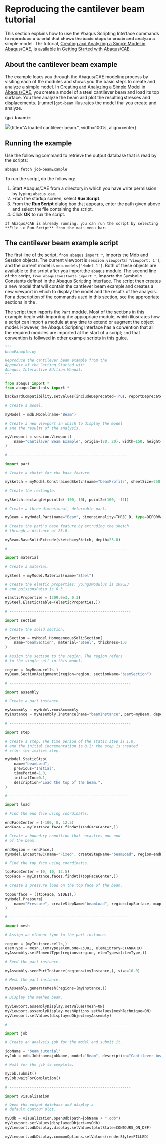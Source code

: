 # Reproducing the cantilever beam tutorial

This section explains how to use the Abaqus Scripting Interface commands to reproduce a tutorial that shows the basic steps to create and analyze a simple model. The tutorial, [Creating and Analyzing a Simple Model in Abaqus/CAE](https://help.3ds.com/2021/English/DSSIMULIA_Established/SIMACAEGSARefMap/simagsa-m-Caebeam-sb.htm?contextscope=all#simagsa-m-Caebeam-sb), is available in [Getting Started with Abaqus/CAE](https://help.3ds.com/2021/English/DSSIMULIA_Established/SIMACAEGSARefMap/simagsa-c-ov.htm?contextscope=all#simagsa-c-ov).

## About the cantilever beam example

The example leads you through the Abaqus/CAE modeling process by visiting each of the modules and shows you the basic steps to create and analyze a simple model. In [Creating and Analyzing a Simple Model in Abaqus/CAE](https://help.3ds.com/2021/English/DSSIMULIA_Established/SIMACAEGSARefMap/simagsa-m-Caebeam-sb.htm?contextscope=all#simagsa-m-Caebeam-sb), you create a model of a steel cantilever beam and load its top surface. You then analyze the beam and plot the resulting stresses and displacements. {numref}`gst-beam` illustrates the model that you create and analyze.

(gst-beam)=

![](/images/gst-beam.png){title="A loaded cantilever beam.", width=100%, align=center}

## Running the example

Use the following command to retrieve the output database that is read by the scripts:

```sh
abaqus fetch job=beamExample
```

To run the script, do the following:

1. Start Abaqus/CAE from a directory in which you have write permission by typing `abaqus cae`.
2. From the startup screen, select **Run Script**.
3. From the **Run Script** dialog box that appears, enter the path given above and select the file containing the script.
4. Click **OK** to run the script.

```{note}
If Abaqus/CAE is already running, you can run the script by selecting **File -> Run Script** from the main menu bar.
```

## The cantilever beam example script

The first line of the script, `from abaqus import *`, imports the Mdb and Session objects. The current viewport is `session.viewports['Viewport: 1']`, and the current model is `mdb.models['Model-1']`. Both of these objects are available to the script after you import the `abaqus` module. The second line of the script, `from abaqusConstants import *`, imports the Symbolic Constants defined in the Abaqus Scripting Interface. The script then creates a new model that will contain the cantilever beam example and creates a new viewport in which to display the model and the results of the analysis. For a description of the commands used in this section, see the appropriate sections in the [](/reference/index.md).

The script then imports the `Part` module. Most of the sections in this example begin with importing the appropriate module, which illustrates how a script can import a module at any time to extend or augment the object model. However, the Abaqus Scripting Interface has a convention that all the required modules are imported at the start of a script; and that convention is followed in other example scripts in this guide.

```python
"""
beamExample.py

Reproduce the cantilever beam example from the
Appendix of the Getting Started with
Abaqus: Interactive Edition Manual.
"""

from abaqus import *
from abaqusConstants import *

backwardCompatibility.setValues(includeDeprecated=True, reportDeprecated=False)

# Create a model.

myModel = mdb.Model(name="Beam")

# Create a new viewport in which to display the model
# and the results of the analysis.

myViewport = session.Viewport(
    name="Cantilever Beam Example", origin=(20, 20), width=150, height=120
)

# -----------------------------------------------------

import part

# Create a sketch for the base feature.

mySketch = myModel.ConstrainedSketch(name="beamProfile", sheetSize=250.0)

# Create the rectangle.

mySketch.rectangle(point1=(-100, 10), point2=(100, -10))

# Create a three-dimensional, deformable part.

myBeam = myModel.Part(name="Beam", dimensionality=THREE_D, type=DEFORMABLE_BODY)

# Create the part's base feature by extruding the sketch
# through a distance of 25.0.

myBeam.BaseSolidExtrude(sketch=mySketch, depth=25.0)

# -----------------------------------------------------

import material

# Create a material.

mySteel = myModel.Material(name="Steel")

# Create the elastic properties: youngsModulus is 209.E3
# and poissonsRatio is 0.3

elasticProperties = (209.0e3, 0.3)
mySteel.Elastic(table=(elasticProperties,))

# -------------------------------------------------------

import section

# Create the solid section.

mySection = myModel.HomogeneousSolidSection(
    name="beamSection", material="Steel", thickness=1.0
)

# Assign the section to the region. The region refers
# to the single cell in this model.

region = (myBeam.cells,)
myBeam.SectionAssignment(region=region, sectionName="beamSection")

# -------------------------------------------------------

import assembly

# Create a part instance.

myAssembly = myModel.rootAssembly
myInstance = myAssembly.Instance(name="beamInstance", part=myBeam, dependent=OFF)

# -------------------------------------------------------

import step

# Create a step. The time period of the static step is 1.0,
# and the initial incrementation is 0.1; the step is created
# after the initial step.

myModel.StaticStep(
    name="beamLoad",
    previous="Initial",
    timePeriod=1.0,
    initialInc=0.1,
    description="Load the top of the beam.",
)

# -------------------------------------------------------

import load

# Find the end face using coordinates.

endFaceCenter = (-100, 0, 12.5)
endFace = myInstance.faces.findAt((endFaceCenter,))

# Create a boundary condition that encastres one end
# of the beam.

endRegion = (endFace,)
myModel.EncastreBC(name="Fixed", createStepName="beamLoad", region=endRegion)

# Find the top face using coordinates.

topFaceCenter = (0, 10, 12.5)
topFace = myInstance.faces.findAt((topFaceCenter,))

# Create a pressure load on the top face of the beam.

topSurface = ((topFace, SIDE1),)
myModel.Pressure(
    name="Pressure", createStepName="beamLoad", region=topSurface, magnitude=0.5
)

# -------------------------------------------------------

import mesh

# Assign an element type to the part instance.

region = (myInstance.cells,)
elemType = mesh.ElemType(elemCode=C3D8I, elemLibrary=STANDARD)
myAssembly.setElementType(regions=region, elemTypes=(elemType,))

# Seed the part instance.

myAssembly.seedPartInstance(regions=(myInstance,), size=10.0)

# Mesh the part instance.

myAssembly.generateMesh(regions=(myInstance,))

# Display the meshed beam.

myViewport.assemblyDisplay.setValues(mesh=ON)
myViewport.assemblyDisplay.meshOptions.setValues(meshTechnique=ON)
myViewport.setValues(displayedObject=myAssembly)

# -------------------------------------------------------

import job

# Create an analysis job for the model and submit it.

jobName = "beam_tutorial"
myJob = mdb.Job(name=jobName, model="Beam", description="Cantilever beam tutorial")

# Wait for the job to complete.

myJob.submit()
myJob.waitForCompletion()

# -------------------------------------------------------

import visualization

# Open the output database and display a
# default contour plot.

myOdb = visualization.openOdb(path=jobName + ".odb")
myViewport.setValues(displayedObject=myOdb)
myViewport.odbDisplay.display.setValues(plotState=CONTOURS_ON_DEF)

myViewport.odbDisplay.commonOptions.setValues(renderStyle=FILLED)
```
